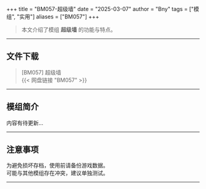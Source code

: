+++
title = "BM057-超级墙"
date = "2025-03-07"
author = "Bny"
tags = ["模组", "实用"]
aliases = ["BM057"]
+++

> 本文介绍了模组 **超级墙** 的功能与特点。

---

## 文件下载

> [BM057] 超级墙  
{{< 网盘链接 "BM057" >}}  

---

## 模组简介

>  
内容有待更新...  

---

## 注意事项

>  
为避免损坏存档，使用前请备份游戏数据。  
可能与其他模组存在冲突，建议单独测试。  

---

